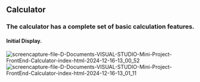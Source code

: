 ## Calculator 
### The calculator has a complete set of basic calculation features.
#### Initial Display.
![screencapture-file-D-Documents-VISUAL-STUDIO-Mini-Project-FrontEnd-Calculator-index-html-2024-12-16-13_00_52](https://github.com/user-attachments/assets/2d6f34d3-4905-4bbe-97e9-b58908e5546a)
![screencapture-file-D-Documents-VISUAL-STUDIO-Mini-Project-FrontEnd-Calculator-index-html-2024-12-16-13_01_11](https://github.com/user-attachments/assets/35fb708e-fa04-43ea-bdaa-a8a110d0354d)
